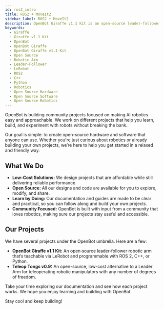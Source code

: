 ```yaml
---
id: ros2_intro
title: ROS2 + MoveIt2
sidebar_label: ROS2 + MoveIt2
description: OpenBot Giraffe v1.1 Kit is an open-source leader-follower robotic arm that’s teachable via LeRobot and programmable with ROS 2, C++, or Python.
keywords:
  - Giraffe
  - Giraffe v1.1 Kit
  - OpenBot
  - OpenBot Giraffe
  - OpenBot Giraffe v1.1 Kit
  - Open Source
  - Robotic Arm
  - Leader-Follower
  - LeRobot
  - ROS2
  - C++
  - Python
  - Robotics
  - Open Source Hardware
  - Open Source Software
  - Open Source Robotics
---
```


OpenBot is building community projects focused on making AI robotics easy and approachable. We work on different projects that help you learn, build, and experiment with robots without breaking the bank.

Our goal is simple: to create open-source hardware and software that anyone can use. Whether you're just curious about robotics or already building your own projects, we’re here to help you get started in a relaxed and friendly way.

## What We Do

- **Low-Cost Solutions:** We design projects that are affordable while still delivering reliable performance.
- **Open Source:** All our designs and code are available for you to explore, modify, and share.
- **Learn by Doing:** Our documentation and guides are made to be clear and practical, so you can follow along and build your own projects.
- **Community Focused:** OpenBot is built with input from a community that loves robotics, making sure our projects stay useful and accessible.

## Our Projects

We have several projects under the OpenBot umbrella. Here are a few:

- **OpenBot Giraffe v1.1 Kit:** An open‑source leader‑follower robotic arm that’s teachable via LeRobot and programmable with ROS 2, C++, or Python.
- **Teleop Tongs v0.9:** An open-source, low-cost alternative to a Leader Arm for teleoperating robotic manipulators with any number of degrees of freedom.

Take your time exploring our documentation and see how each project works. We hope you enjoy learning and building with OpenBot.

Stay cool and keep building!
